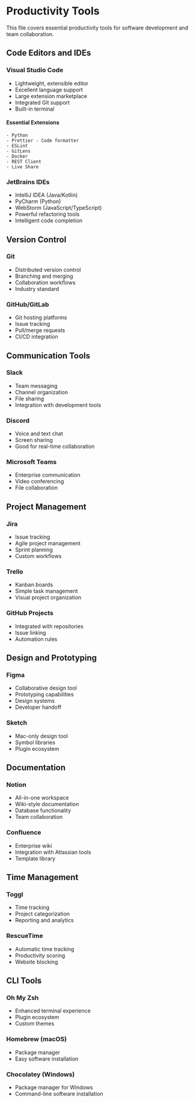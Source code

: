 # Productivity Tools

This file covers essential productivity tools for software development and team collaboration.

## Code Editors and IDEs

### Visual Studio Code

- Lightweight, extensible editor
- Excellent language support
- Large extension marketplace
- Integrated Git support
- Built-in terminal

#### Essential Extensions

```
- Python
- Prettier - Code formatter
- ESLint
- GitLens
- Docker
- REST Client
- Live Share
```

### JetBrains IDEs

- IntelliJ IDEA (Java/Kotlin)
- PyCharm (Python)
- WebStorm (JavaScript/TypeScript)
- Powerful refactoring tools
- Intelligent code completion

## Version Control

### Git

- Distributed version control
- Branching and merging
- Collaboration workflows
- Industry standard

### GitHub/GitLab

- Git hosting platforms
- Issue tracking
- Pull/merge requests
- CI/CD integration

## Communication Tools

### Slack

- Team messaging
- Channel organization
- File sharing
- Integration with development tools

### Discord

- Voice and text chat
- Screen sharing
- Good for real-time collaboration

### Microsoft Teams

- Enterprise communication
- Video conferencing
- File collaboration

## Project Management

### Jira

- Issue tracking
- Agile project management
- Sprint planning
- Custom workflows

### Trello

- Kanban boards
- Simple task management
- Visual project organization

### GitHub Projects

- Integrated with repositories
- Issue linking
- Automation rules

## Design and Prototyping

### Figma

- Collaborative design tool
- Prototyping capabilities
- Design systems
- Developer handoff

### Sketch

- Mac-only design tool
- Symbol libraries
- Plugin ecosystem

## Documentation

### Notion

- All-in-one workspace
- Wiki-style documentation
- Database functionality
- Team collaboration

### Confluence

- Enterprise wiki
- Integration with Atlassian tools
- Template library

## Time Management

### Toggl

- Time tracking
- Project categorization
- Reporting and analytics

### RescueTime

- Automatic time tracking
- Productivity scoring
- Website blocking

## CLI Tools

### Oh My Zsh

- Enhanced terminal experience
- Plugin ecosystem
- Custom themes

### Homebrew (macOS)

- Package manager
- Easy software installation

### Chocolatey (Windows)

- Package manager for Windows
- Command-line software installation
